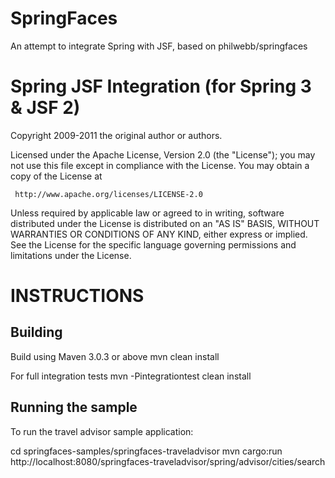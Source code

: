 
SpringFaces
===========

An attempt to integrate Spring with JSF, based on philwebb/springfaces

Spring JSF Integration (for Spring 3 & JSF 2)
=============================================

Copyright 2009-2011 the original author or authors.

Licensed under the Apache License, Version 2.0 (the "License");
you may not use this file except in compliance with the License.
You may obtain a copy of the License at

     http://www.apache.org/licenses/LICENSE-2.0
Unless required by applicable law or agreed to in writing, software
distributed under the License is distributed on an "AS IS" BASIS,
WITHOUT WARRANTIES OR CONDITIONS OF ANY KIND, either express or implied.
See the License for the specific language governing permissions and
limitations under the License.



INSTRUCTIONS
============

Building
--------
Build using Maven 3.0.3 or above
  mvn clean install

For full integration tests
  mvn -Pintegrationtest clean install


Running the sample
------------------
To run the travel advisor sample application:

  cd springfaces-samples/springfaces-traveladvisor
  mvn cargo:run
  http://localhost:8080/springfaces-traveladvisor/spring/advisor/cities/search
  
